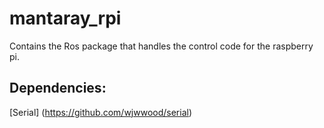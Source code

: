 # mantaray_rpi
Contains the Ros package that handles the control code for the raspberry pi.

## Dependencies:
[Serial] (https://github.com/wjwwood/serial)
